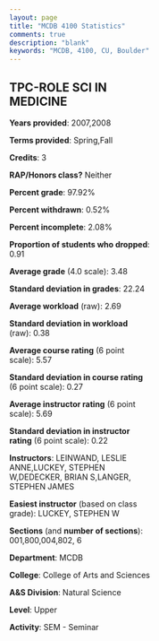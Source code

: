 ```yaml
---
layout: page
title: "MCDB 4100 Statistics"
comments: true
description: "blank"
keywords: "MCDB, 4100, CU, Boulder"
--- 
```

<head>
<script src="https://ajax.googleapis.com/ajax/libs/jquery/2.1.3/jquery.min.js"></script>
<script src="https://dl.dropboxusercontent.com/s/pc42nxpaw1ea4o9/highcharts.js?dl=0"></script>
<!-- <script src="../assets/js/highcharts.js"></script> -->
<style type="text/css">@font-face {
	font-family: "Bebas Neue";
	src: url(https://www.filehosting.org/file/details/544349/BebasNeue%20Regular.otf) format("opentype");
	}
	h1.Bebas { 
		font-family: "Bebas Neue", Verdana, Tahoma;
	}
</style>
</head>
<body>
	<div id="container" style="float: right; width: 45%; height: 88%; margin-left: 2.5%; margin-right: 2.5%;"></div>
	<script language="JavaScript">
		$(document).ready(function() {
		var chart = {type: 'column'};
		var title = {text: 'Grade Distribution'};
		var xAxis = {categories: ['A','B','C','D','F'],crosshair: true};
		var yAxis = {min: 0,title: {text: 'Percentage'}};
		var tooltip = {headerFormat: '<center><b><span style="font-size:20px">{point.key}</span></b></center>',
		               pointFormat: '<td style="padding:0"><b>{point.y:.1f}%</b></td>',
		               footerFormat: '</table>',shared: true,useHTML: true};
		var plotOptions = {column: {pointPadding: 0.0,borderWidth: 0}};  
		var credits = {enabled: false};var series= [{name: 'Percent',data: [57.01,40.19,0.93,0.0,1.87,]}];
		var json = {};
		json.chart = chart;
		json.title = title;
		json.tooltip = tooltip;
		json.xAxis = xAxis;
		json.yAxis = yAxis;  
		json.series = series;
		json.plotOptions = plotOptions;  
		json.credits = credits;
		$('#container').highcharts(json);
	});
	</script>
</body>
			   
## TPC-ROLE SCI IN MEDICINE

**Years provided**: 2007,2008

**Terms provided**: Spring,Fall

**Credits**: 3

**RAP/Honors class?** Neither

**Percent grade**: 97.92%

**Percent withdrawn**: 0.52%

**Percent incomplete**: 2.08%

**Proportion of students who dropped**: 0.91

**Average grade** (4.0 scale): 3.48

**Standard deviation in grades**: 22.24

**Average workload** (raw): 2.69

**Standard deviation in workload** (raw): 0.38

**Average course rating** (6 point scale): 5.57

**Standard deviation in course rating** (6 point scale): 0.27

**Average instructor rating** (6 point scale): 5.69

**Standard deviation in instructor rating** (6 point scale): 0.22

**Instructors**: LEINWAND, LESLIE ANNE,LUCKEY, STEPHEN W,DEDECKER, BRIAN S,LANGER, STEPHEN JAMES

**Easiest instructor** (based on class grade): LUCKEY, STEPHEN W

**Sections** (and **number of sections**): 001,800,004,802, 6

**Department**: MCDB

**College**: College of Arts and Sciences

**A&S Division**: Natural Science

**Level**: Upper

**Activity**: SEM - Seminar